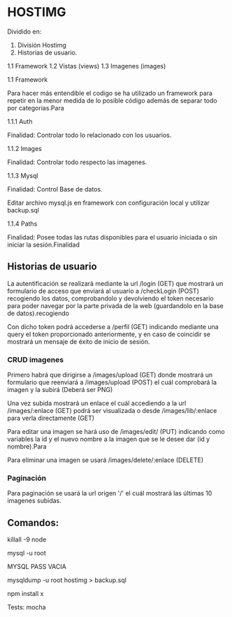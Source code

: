 # HOSTIMG

Dividido en:

1. División Hostimg
2. Historias de usuario.

1.1 Framework
1.2 Vistas (views)
1.3 Imagenes (images)

1.1 Framework

Para hacer más entendible el codigo se ha utilizado un framework para repetir en la menor medida de lo posible código además de separar todo por categorias.Para

1.1.1 Auth

Finalidad: Controlar todo lo relacionado con los usuarios.

1.1.2 Images

Finalidad: Controlar todo respecto las imagenes.

1.1.3 Mysql

Finalidad: Control Base de datos.

<addr>Editar archivo mysql.js en framework con configuración local y utilizar backup.sql</addr>

1.1.4 Paths

Finalidad: Posee todas las rutas disponibles para el usuario iniciada o sin iniciar la sesión.Finalidad

## Historias de usuario

La autentificación se realizará mediante la url /login (GET) que mostrará un formulario de acceso que enviará al usuario a /checkLogin (POST) 
recogiendo los datos, comprobandolo y devolviendo el token necesario para poder navegar por la parte privada de la web (guardandolo en la base de datos).recogiendo

Con dicho token podrá accederse a /perfil (GET) indicando mediante una query el token proporcionado anteriormente, y en caso de coincidir se mostrará un mensaje de éxito de inicio de sesión.

### CRUD imagenes

Primero habrá que dirigirse a /images/upload (GET) donde mostrará un formulario que reenviará a /images/upload (POST) el cuál comprobará la imagen y la subirá (Deberá ser PNG)

Una vez subida mostrará un enlace el cuál accediendo a la url /images/:enlace (GET) podrá ser visualizada o desde /images/lib/:enlace para verla directamente (GET)

Para editar una imagen se hará uso de /images/edit/ (PUT) indicando como variables la id y el nuevo nombre a la imagen que se le desee dar (id y nombre).Para

Para eliminar una imagen se usará /images/delete/:enlace (DELETE)

### Paginación

Para paginación se usará la url origen '/' el cuál mostrará las últimas 10 imagenes subidas.

## Comandos:

killall -9 node


mysql -u root

MYSQL PASS VACIA

mysqldump -u root hostimg > backup.sql 

npm install x


Tests: mocha